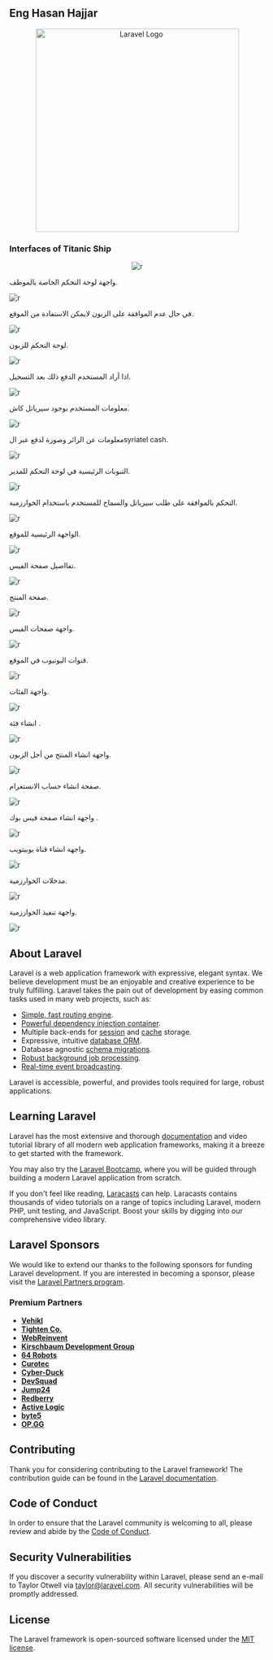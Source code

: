 ## Eng Hasan Hajjar

<p align="center"><a href="https://laravel.com" target="_blank"><img src="https://raw.githubusercontent.com/laravel/art/master/logo-lockup/5%20SVG/2%20CMYK/1%20Full%20Color/laravel-logolockup-cmyk-red.svg" width="400" alt="Laravel Logo"></a></p>

### Interfaces of Titanic Ship 

<p align="center">
<img src="interfaces/register final.PNG" alt="r">

</p>

<p align="center">

واجهة لوحة التحكم الخاصة بالموظف.

<img src="interfaces/واجهة لوحة التحكم الخاصة بالموظف.PNG" alt="r">

</p>

<p align="center">

في حال عدم الموافقة على الزبون لايمكن الاستفادة من الموقع.

<img src="interfaces/في حال عدم الموافقة على الزبون لايمكن الاستفادة من الموقع.PNG" alt="r">

</p>

<p align="center">

لوحة التحكم للزبون.

<img src="interfaces/لوحة التحكم للزبون.PNG" alt="r">

</p>

<p align="center">

اذا أراد المستخدم الدفع ذلك  بعد التسجيل.

<img src="interfaces/اذا أراد المستخدم الدفع ذلك  بعد التسجيل.PNG" alt="r">

</p>
<p align="center">

معلومات المستخدم بوجود سيرياتل كاش.

<img src="interfaces/معلومات المستخدم بوجود سيرياتل كاش.PNG" alt="r">

</p>


<p align="center">

معلومات عن الزائر وصورة لدفع عبر الsyriatel cash.

<img src="interfaces/معلومات عن الزائر وصورة لدفع عبر الsyriatel cash.PNG" alt="r">

</p>

<p align="center">

التبوبات الرئيسية في لوحة التحكم للمدير.


<img src="interfaces/التبوبات الرئيسية في لوحة التحكم للمدير.PNG" alt="r">

</p>
<p align="center">

التحكم بالموافقة على طلب سيرياتل والسماح للمستخدم باستخدام الخوارزمية.

<img src="interfaces/التحكم بالموافقة على طلب سيرياتل والسماح للمستخدم باستخدام الخوارزمية.PNG" alt="r">

</p>
<p align="center">

الواجهة الرئيسية للموقع.

<img src="interfaces/الواجهة الرئيسية للموقع.PNG" alt="r">

</p>


<p align="center">

تفااصيل صفحة  الفيس.

<img src="interfaces/تفااصيل صفحة  الفيس.PNG" alt="r">

</p>
<p align="center">

صفحة المنتج.

<img src="interfaces/صفحة المنتج.PNG" alt="r">

</p>

<p align="center">

واجهة صفحات الفيس.

<img src="interfaces/واجهة صفحات الفيس.PNG" alt="r">

</p>

<p align="center">

قنوات اليوتيوب في الموقع.

<img src="interfaces/قنوات اليوتيوب في الموقع.PNG" alt="r">

</p>



<p align="center">

واجهة الفئات.

<img src="interfaces/واجهة الفئات.PNG" alt="r">

</p>
<p align="center">

انشاء فئة .

<img src="interfaces/انشاء فئة .PNG" alt="r">

</p>

<p align="center">

واجهة انشاء المنتج من أجل الزبون.

<img src="interfaces/واجهة انشاء المنتج من أجل الزبون.PNG" alt="r">

</p>
<p align="center">

صفحة انشاء حساب الانستغرام.

<img src="interfaces/صفحة انشاء حساب الانستغرام.PNG" alt="r">

</p>
<p align="center">

واجهة انشاء صفحة فيس بوك .

<img src="interfaces/واجهة انشاء صفحة فيس بوك .PNG" alt="r">

</p>
<p align="center">

واجهة انشاء قناة يوبيتويب.

<img src="interfaces/واجهة انشاء قناة يوبيتويب.PNG" alt="r">

</p>

<p align="center">

مدخلات الخوارزمية.

<img src="interfaces/مدخلات الخوارزمية.PNG" alt="r">

</p>
<p align="center">

واجهة تنفيذ الخوارزمية.

<img src="interfaces/واجهة تنفيذ الخوارزمية.PNG" alt="r">

</p>





## About Laravel

Laravel is a web application framework with expressive, elegant syntax. We believe development must be an enjoyable and creative experience to be truly fulfilling. Laravel takes the pain out of development by easing common tasks used in many web projects, such as:

- [Simple, fast routing engine](https://laravel.com/docs/routing).
- [Powerful dependency injection container](https://laravel.com/docs/container).
- Multiple back-ends for [session](https://laravel.com/docs/session) and [cache](https://laravel.com/docs/cache) storage.
- Expressive, intuitive [database ORM](https://laravel.com/docs/eloquent).
- Database agnostic [schema migrations](https://laravel.com/docs/migrations).
- [Robust background job processing](https://laravel.com/docs/queues).
- [Real-time event broadcasting](https://laravel.com/docs/broadcasting).

Laravel is accessible, powerful, and provides tools required for large, robust applications.

## Learning Laravel

Laravel has the most extensive and thorough [documentation](https://laravel.com/docs) and video tutorial library of all modern web application frameworks, making it a breeze to get started with the framework.

You may also try the [Laravel Bootcamp](https://bootcamp.laravel.com), where you will be guided through building a modern Laravel application from scratch.

If you don't feel like reading, [Laracasts](https://laracasts.com) can help. Laracasts contains thousands of video tutorials on a range of topics including Laravel, modern PHP, unit testing, and JavaScript. Boost your skills by digging into our comprehensive video library.

## Laravel Sponsors

We would like to extend our thanks to the following sponsors for funding Laravel development. If you are interested in becoming a sponsor, please visit the [Laravel Partners program](https://partners.laravel.com).

### Premium Partners

- **[Vehikl](https://vehikl.com/)**
- **[Tighten Co.](https://tighten.co)**
- **[WebReinvent](https://webreinvent.com/)**
- **[Kirschbaum Development Group](https://kirschbaumdevelopment.com)**
- **[64 Robots](https://64robots.com)**
- **[Curotec](https://www.curotec.com/services/technologies/laravel/)**
- **[Cyber-Duck](https://cyber-duck.co.uk)**
- **[DevSquad](https://devsquad.com/hire-laravel-developers)**
- **[Jump24](https://jump24.co.uk)**
- **[Redberry](https://redberry.international/laravel/)**
- **[Active Logic](https://activelogic.com)**
- **[byte5](https://byte5.de)**
- **[OP.GG](https://op.gg)**

## Contributing

Thank you for considering contributing to the Laravel framework! The contribution guide can be found in the [Laravel documentation](https://laravel.com/docs/contributions).

## Code of Conduct

In order to ensure that the Laravel community is welcoming to all, please review and abide by the [Code of Conduct](https://laravel.com/docs/contributions#code-of-conduct).

## Security Vulnerabilities

If you discover a security vulnerability within Laravel, please send an e-mail to Taylor Otwell via [taylor@laravel.com](mailto:taylor@laravel.com). All security vulnerabilities will be promptly addressed.

## License

The Laravel framework is open-sourced software licensed under the [MIT license](https://opensource.org/licenses/MIT).
